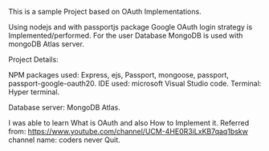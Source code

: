 This is a sample Project based on OAuth Implementations.

Using nodejs and with passportjs package Google OAuth login strategy is Implemented/performed.
For the user Database MongoDB is used with mongoDB Atlas server.

Project Details: 

NPM packages used: Express, ejs, Passport, mongoose, passport, passport-google-oauth20.
IDE used: microsoft Visual Studio code.
Terminal: Hyper terminal.


Database server: MongoDB Atlas.





I was able to learn What is OAuth and also How to Implement it.
Referred from: https://www.youtube.com/channel/UCM-4HE0R3iLxKB7qaq1bskw
channel name: coders never Quit.
